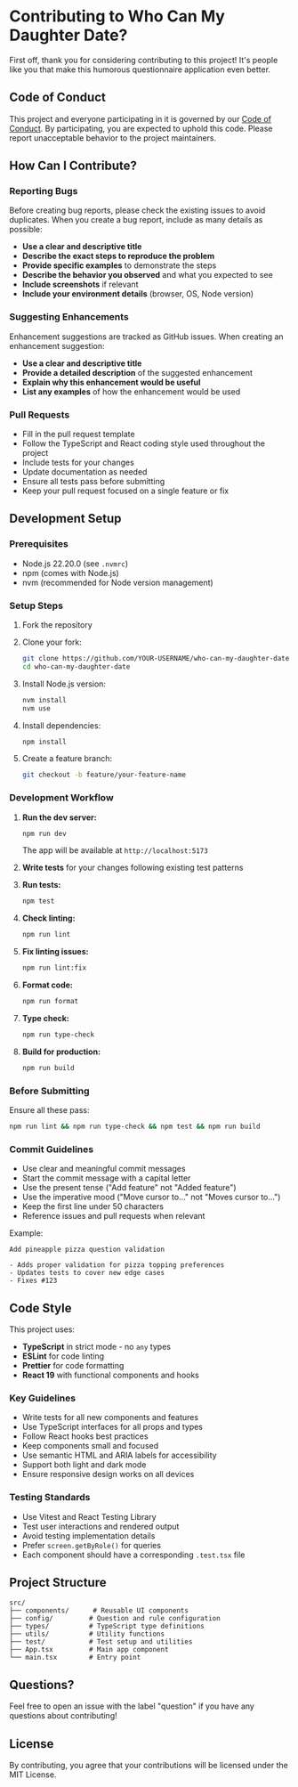 # Contributing to Who Can My Daughter Date?

First off, thank you for considering contributing to this project! It's people like you that make this humorous questionnaire application even better.

## Code of Conduct

This project and everyone participating in it is governed by our [Code of Conduct](CODE_OF_CONDUCT.md). By participating, you are expected to uphold this code. Please report unacceptable behavior to the project maintainers.

## How Can I Contribute?

### Reporting Bugs

Before creating bug reports, please check the existing issues to avoid duplicates. When you create a bug report, include as many details as possible:

- **Use a clear and descriptive title**
- **Describe the exact steps to reproduce the problem**
- **Provide specific examples** to demonstrate the steps
- **Describe the behavior you observed** and what you expected to see
- **Include screenshots** if relevant
- **Include your environment details** (browser, OS, Node version)

### Suggesting Enhancements

Enhancement suggestions are tracked as GitHub issues. When creating an enhancement suggestion:

- **Use a clear and descriptive title**
- **Provide a detailed description** of the suggested enhancement
- **Explain why this enhancement would be useful**
- **List any examples** of how the enhancement would be used

### Pull Requests

- Fill in the pull request template
- Follow the TypeScript and React coding style used throughout the project
- Include tests for your changes
- Update documentation as needed
- Ensure all tests pass before submitting
- Keep your pull request focused on a single feature or fix

## Development Setup

### Prerequisites

- Node.js 22.20.0 (see `.nvmrc`)
- npm (comes with Node.js)
- nvm (recommended for Node version management)

### Setup Steps

1. Fork the repository
2. Clone your fork:
   ```bash
   git clone https://github.com/YOUR-USERNAME/who-can-my-daughter-date.git
   cd who-can-my-daughter-date
   ```

3. Install Node.js version:
   ```bash
   nvm install
   nvm use
   ```

4. Install dependencies:
   ```bash
   npm install
   ```

5. Create a feature branch:
   ```bash
   git checkout -b feature/your-feature-name
   ```

### Development Workflow

1. **Run the dev server:**
   ```bash
   npm run dev
   ```
   The app will be available at `http://localhost:5173`

2. **Write tests** for your changes following existing test patterns

3. **Run tests:**
   ```bash
   npm test
   ```

4. **Check linting:**
   ```bash
   npm run lint
   ```

5. **Fix linting issues:**
   ```bash
   npm run lint:fix
   ```

6. **Format code:**
   ```bash
   npm run format
   ```

7. **Type check:**
   ```bash
   npm run type-check
   ```

8. **Build for production:**
   ```bash
   npm run build
   ```

### Before Submitting

Ensure all these pass:
```bash
npm run lint && npm run type-check && npm test && npm run build
```

### Commit Guidelines

- Use clear and meaningful commit messages
- Start the commit message with a capital letter
- Use the present tense ("Add feature" not "Added feature")
- Use the imperative mood ("Move cursor to..." not "Moves cursor to...")
- Keep the first line under 50 characters
- Reference issues and pull requests when relevant

Example:
```
Add pineapple pizza question validation

- Adds proper validation for pizza topping preferences
- Updates tests to cover new edge cases
- Fixes #123
```

## Code Style

This project uses:

- **TypeScript** in strict mode - no `any` types
- **ESLint** for code linting
- **Prettier** for code formatting
- **React 19** with functional components and hooks

### Key Guidelines

- Write tests for all new components and features
- Use TypeScript interfaces for all props and types
- Follow React hooks best practices
- Keep components small and focused
- Use semantic HTML and ARIA labels for accessibility
- Support both light and dark mode
- Ensure responsive design works on all devices

### Testing Standards

- Use Vitest and React Testing Library
- Test user interactions and rendered output
- Avoid testing implementation details
- Prefer `screen.getByRole()` for queries
- Each component should have a corresponding `.test.tsx` file

## Project Structure

```
src/
├── components/      # Reusable UI components
├── config/         # Question and rule configuration
├── types/          # TypeScript type definitions
├── utils/          # Utility functions
├── test/           # Test setup and utilities
├── App.tsx         # Main app component
└── main.tsx        # Entry point
```

## Questions?

Feel free to open an issue with the label "question" if you have any questions about contributing!

## License

By contributing, you agree that your contributions will be licensed under the MIT License.
